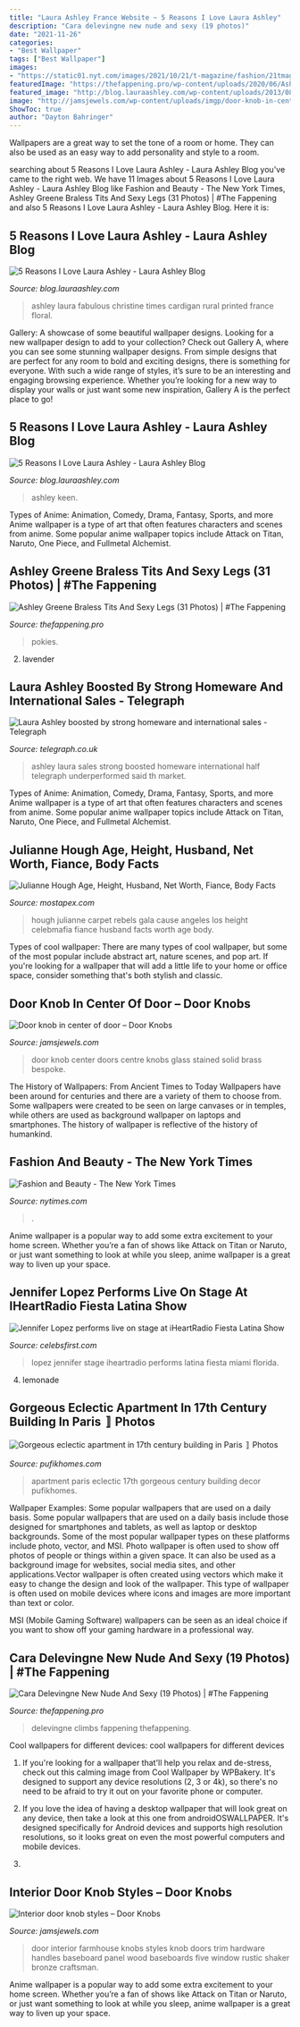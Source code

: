 ```yaml
---
title: "Laura Ashley France Website ~ 5 Reasons I Love Laura Ashley"
description: "Cara delevingne new nude and sexy (19 photos)"
date: "2021-11-26"
categories:
- "Best Wallpaper"
tags: ["Best Wallpaper"]
images:
- "https://static01.nyt.com/images/2021/10/21/t-magazine/fashion/21tmag-laura-ashley-slide-PERQ-copy/21tmag-laura-ashley-slide-PERQ-copy-thumbLarge.jpg"
featuredImage: "https://thefappening.pro/wp-content/uploads/2020/06/Ashley-Greene-Sexy-Legs-And-Tits-TheFappening-Pro-2-1024x1536.jpg"
featured_image: "http://blog.lauraashley.com/wp-content/uploads/2013/08/france1-fabulous-time-132x100.jpg"
image: "http://jamsjewels.com/wp-content/uploads/imgp/door-knob-in-center-of-door-12-5125.jpg"
ShowToc: true
author: "Dayton Bahringer"
---
```



Wallpapers are a great way to set the tone of a room or home. They can also be used as an easy way to add personality and style to a room.

	

		
searching about 5 Reasons I Love Laura Ashley - Laura Ashley Blog you've came to the right web. We have 11 Images about 5 Reasons I Love Laura Ashley - Laura Ashley Blog like Fashion and Beauty - The New York Times, Ashley Greene Braless Tits And Sexy Legs (31 Photos) | #The Fappening and also 5 Reasons I Love Laura Ashley - Laura Ashley Blog. Here it is:
		
    
## 5 Reasons I Love Laura Ashley - Laura Ashley Blog

<img loading=lazy src="http://blog.lauraashley.com/wp-content/uploads/2013/08/laura-ashley-4-fabulous-times2.jpg" onerror="this.onerror=null;this.src='https://tse3.mm.bing.net/th?id=OIP.j_k_qh03CHz7nxN4pXF2sAHaFm&amp;pid=15.1';" alt="5 Reasons I Love Laura Ashley - Laura Ashley Blog">

_Source: blog.lauraashley.com_

>ashley laura fabulous christine times cardigan rural printed france floral. 

	

Gallery: A showcase of some beautiful wallpaper designs.
Looking for a new wallpaper design to add to your collection? Check out Gallery A, where you can see some stunning wallpaper designs. From simple designs that are perfect for any room to bold and exciting designs, there is something for everyone. With such a wide range of styles, it’s sure to be an interesting and engaging browsing experience. Whether you’re looking for a new way to display your walls or just want some new inspiration, Gallery A is the perfect place to go!





	
	
    
## 5 Reasons I Love Laura Ashley - Laura Ashley Blog

<img loading=lazy src="http://blog.lauraashley.com/wp-content/uploads/2013/08/france1-fabulous-time-132x100.jpg" onerror="this.onerror=null;this.src='https://tse4.mm.bing.net/th?id=OIP.hYH7IKWeTKHJBV1m45FBfwAAAA&amp;pid=15.1';" alt="5 Reasons I Love Laura Ashley - Laura Ashley Blog">

_Source: blog.lauraashley.com_

>ashley keen. 

	

Types of Anime: Animation, Comedy, Drama, Fantasy, Sports, and more
Anime wallpaper is a type of art that often features characters and scenes from anime. Some popular anime wallpaper topics include Attack on Titan, Naruto, One Piece, and Fullmetal Alchemist.

    
## Ashley Greene Braless Tits And Sexy Legs (31 Photos) | #The Fappening

<img loading=lazy src="https://thefappening.pro/wp-content/uploads/2020/06/Ashley-Greene-Sexy-Legs-And-Tits-TheFappening-Pro-2-1024x1536.jpg" onerror="this.onerror=null;this.src='https://tse1.mm.bing.net/th?id=OIP.iCnOtEeJPtAxB6kuNp_npwHaLH&amp;pid=15.1';" alt="Ashley Greene Braless Tits And Sexy Legs (31 Photos) | #The Fappening">

_Source: thefappening.pro_

>pokies. 

	

2. lavender 

    
## Laura Ashley Boosted By Strong Homeware And International Sales - Telegraph

<img loading=lazy src="https://secure.i.telegraph.co.uk/multimedia/archive/01861/laure-ashley_1861695b.jpg" onerror="this.onerror=null;this.src='https://tse1.mm.bing.net/th?id=OIP.DaPc4jhIz76iHW-w6s2t1AHaEo&amp;pid=15.1';" alt="Laura Ashley boosted by strong homeware and international sales - Telegraph">

_Source: telegraph.co.uk_

>ashley laura sales strong boosted homeware international half telegraph underperformed said th market. 

	

Types of Anime: Animation, Comedy, Drama, Fantasy, Sports, and more
Anime wallpaper is a type of art that often features characters and scenes from anime. Some popular anime wallpaper topics include Attack on Titan, Naruto, One Piece, and Fullmetal Alchemist.

    
## Julianne Hough Age, Height, Husband, Net Worth, Fiance, Body Facts

<img loading=lazy src="https://www.mostapex.com/wp-content/uploads/2018/12/Julianne-Hough-Pictures.jpg" onerror="this.onerror=null;this.src='https://tse1.mm.bing.net/th?id=OIP.C2Os0Y5yGjEUnihmCeQWCQHaLJ&amp;pid=15.1';" alt="Julianne Hough Age, Height, Husband, Net Worth, Fiance, Body Facts">

_Source: mostapex.com_

>hough julianne carpet rebels gala cause angeles los height celebmafia fiance husband facts worth age body. 

	

Types of cool wallpaper:
There are many types of cool wallpaper, but some of the most popular include abstract art, nature scenes, and pop art. If you're looking for a wallpaper that will add a little life to your home or office space, consider something that's both stylish and classic.

    
## Door Knob In Center Of Door – Door Knobs

<img loading=lazy src="http://jamsjewels.com/wp-content/uploads/imgp/door-knob-in-center-of-door-12-5125.jpg" onerror="this.onerror=null;this.src='https://tse4.mm.bing.net/th?id=OIP.Z5VVoOATTlWJC9qW-hQ6AAHaJ4&amp;pid=15.1';" alt="Door knob in center of door – Door Knobs">

_Source: jamsjewels.com_

>door knob center doors centre knobs glass stained solid brass bespoke. 

	

The History of Wallpapers: From Ancient Times to Today
Wallpapers have been around for centuries and there are a variety of them to choose from. Some wallpapers were created to be seen on large canvases or in temples, while others are used as background wallpaper on laptops and smartphones. The history of wallpaper is reflective of the history of humankind.

    
## Fashion And Beauty - The New York Times

<img loading=lazy src="https://static01.nyt.com/images/2021/10/21/t-magazine/fashion/21tmag-laura-ashley-slide-PERQ-copy/21tmag-laura-ashley-slide-PERQ-copy-thumbLarge.jpg" onerror="this.onerror=null;this.src='https://tse3.mm.bing.net/th?id=OIP.FsaxweSTXpQSmmsnyqD4zQAAAA&amp;pid=15.1';" alt="Fashion and Beauty - The New York Times">

_Source: nytimes.com_

>. 

	

Anime wallpaper is a popular way to add some extra excitement to your home screen. Whether you’re a fan of shows like Attack on Titan or Naruto, or just want something to look at while you sleep, anime wallpaper is a great way to liven up your space.

    
## Jennifer Lopez Performs Live On Stage At IHeartRadio Fiesta Latina Show

<img loading=lazy src="https://www.celebsfirst.com/wp-content/uploads/2019/11/jennifer-lopez-performs-live-on-stage-at-iheartradio-fiesta-latina-show-in-miami-florida-021119_6.jpg" onerror="this.onerror=null;this.src='https://tse4.mm.bing.net/th?id=OIP.RrL2rJ0iEcdww72Pvu7apwHaLH&amp;pid=15.1';" alt="Jennifer Lopez performs live on stage at iHeartRadio Fiesta Latina Show">

_Source: celebsfirst.com_

>lopez jennifer stage iheartradio performs latina fiesta miami florida. 

	

4. lemonade 

    
## Gorgeous Eclectic Apartment In 17th Century Building In Paris 〛 Photos

<img loading=lazy src="https://www.pufikhomes.com/wp-content/uploads/2019/02/paris-eclectic-apartment-pufikhomes-4.jpg" onerror="this.onerror=null;this.src='https://tse3.mm.bing.net/th?id=OIP.8Xs0w-r9xmcdnjlo2yMGuQHaLH&amp;pid=15.1';" alt="Gorgeous eclectic apartment in 17th century building in Paris 〛 Photos">

_Source: pufikhomes.com_

>apartment paris eclectic 17th gorgeous century building decor pufikhomes. 

	

Wallpaper Examples: Some popular wallpapers that are used on a daily basis.
Some popular wallpapers that are used on a daily basis include those designed for smartphones and tablets, as well as laptop or desktop backgrounds. Some of the most popular wallpaper types on these platforms include photo, vector, and MSI. 
Photo wallpaper is often used to show off photos of people or things within a given space. It can also be used as a background image for websites, social media sites, and other applications.Vector wallpaper is often created using vectors which make it easy to change the design and look of the wallpaper. This type of wallpaper is often used on mobile devices where icons and images are more important than text or color. 

MSI (Mobile Gaming Software) wallpapers can be seen as an ideal choice if you want to show off your gaming hardware in a professional way.

    
## Cara Delevingne New Nude And Sexy (19 Photos) | #The Fappening

<img loading=lazy src="https://thefappening.pro/wp-content/uploads/2020/02/Cara-Delevingne-Nude-Sexy-TheFappening.Pro-11.jpg" onerror="this.onerror=null;this.src='https://tse4.mm.bing.net/th?id=OIP.RvIgfMgoJ3UDKwqIVtLVqwHaLE&amp;pid=15.1';" alt="Cara Delevingne New Nude And Sexy (19 Photos) | #The Fappening">

_Source: thefappening.pro_

>delevingne climbs fappening thefappening. 

	

Cool wallpapers for different devices:
cool wallpapers for different devices 

1. If you're looking for a wallpaper that'll help you relax and de-stress, check out this calming image from Cool Wallpaper by WPBakery. It's designed to support any device resolutions (2, 3 or 4k), so there's no need to be afraid to try it out on your favorite phone or computer.

2. If you love the idea of having a desktop wallpaper that will look great on any device, then take a look at this one from androidOSWALLPAPER. It's designed specifically for Android devices and supports high resolution resolutions, so it looks great on even the most powerful computers and mobile devices.

3.

    
## Interior Door Knob Styles – Door Knobs

<img loading=lazy src="http://jamsjewels.com/wp-content/uploads/imgp/interior-door-knob-styles-19-5613.jpg" onerror="this.onerror=null;this.src='https://tse1.mm.bing.net/th?id=OIP.7763KlYctfR2LEjUl3MzeAHaNJ&amp;pid=15.1';" alt="Interior door knob styles – Door Knobs">

_Source: jamsjewels.com_

>door interior farmhouse knobs styles knob doors trim hardware handles baseboard panel wood baseboards five window rustic shaker bronze craftsman. 

	

Anime wallpaper is a popular way to add some extra excitement to your home screen. Whether you’re a fan of shows like Attack on Titan or Naruto, or just want something to look at while you sleep, anime wallpaper is a great way to liven up your space.

